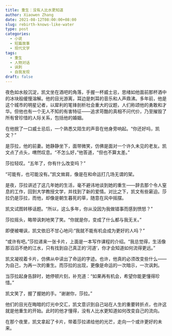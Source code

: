 ```yaml
---
title: 重生：没有人比水更知道
author: Xiaowen Zhang
date: 2021-08-12T08:00:00+08:00
slug: rebirth-knows-like-water
type: post
categories:
  - 小说
  - 短篇故事
  - 现代文学
tags:
  - 重生
  - 人物对话
  - 讽刺
  - 自我发现
draft: false
---
```


夜色如水般沉淀，凯文坐在酒吧的角落，手握一杯威士忌，思绪如他面前那杯酒中的冰块般缓慢溶解。他的目光游离，耳边是刺耳的音乐和人声鼎沸。多年前，他是这个城市的明星记者，以犀利的笔锋剖析社会重大的议题，人们称颂他的勇敢和才华。但他也有一个无人不知的有害特征——追求苛酷的真相不问代价，乃至摧毁了所有曾珍惜的人际关系，包括他的婚姻。

在他抿了一口威士忌后，一个熟悉又陌生的声音在他身旁响起。“你还好吗，凯文？”

是莎拉，他的前妻。她静静坐下，面带微笑，仿佛是面对一个许久未见的老友。凯文点了点头，喟然叹息。“不怎么好，”他答道，“但也不算太差。”

莎拉轻叹。“五年了，你有什么改变吗？”

“可能有，也可能没有。”凯文耸肩，像是在和命运打几场无谓的架。

是夜，莎拉讲述了这几年她的生活，毫不避讳地谈到她的重生——辞去那个令人窒息的工作，回到大学教授文学，并找到了新的爱情。对比之下，凯文有些窘迫。莎拉仍是莎拉，而他，却像是朝生暮死的草，随意在风中摇摆。

凯文试图转移话题。“所以，这么多年，你从没因为我做错事而感到愤怒？”

莎拉摇头，略带讽刺地笑了笑。“你就是你，变成了什么都与我无关。”

即便被嘲讽，凯文依旧不甘心地问:“我就不能有机会成为更好的人吗？”

“或许有吧。”莎拉递来一张卡片，上面是一本写作课程的介绍。“我总觉得，生活像那滔滔不绝的江水，只有找到自己真正的‘河道’，你才会知道如何流得更远。”

凯文凝视着卡片，仿佛从中读出了命运的字迹。也许，他真的必须改变些什么——为自己，为再一次的重生。而莎拉的出现，更像是命运的一次暗示，一次讽刺。

当莎拉起身告辞时，她停顿片刻，补充道：“如果再有机会，希望你能更懂得珍惜。”

凯文笑了，握了握她的手。“谢谢你，莎拉。”

他们的目光在晦暗的灯光中交汇，凯文意识到自己站在人生的重要转折点，也许这就是他重生的开始。此时的他才懂得，没有人比水更知道如何改变自己的流向。

在那个夜里，凯文拿起了卡片，带着莎拉递给他的光芒，走向一个或许更好的未来。